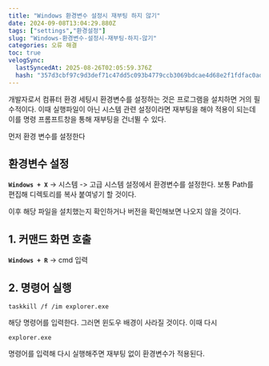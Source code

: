 ```yaml
---
title: "Windows 환경변수 설정시 재부팅 하지 않기"
date: 2024-09-08T13:04:29.880Z
tags: ["settings","환경설정"]
slug: "Windows-환경변수-설정시-재부팅-하지-않기"
categories: 오류 해결
toc: true
velogSync:
  lastSyncedAt: 2025-08-26T02:05:59.376Z
  hash: "357d3cbf97c9d3def71c47dd5c093b4779ccb3069bdcae4d68e2f1fdfac0ad01"
---
```


개발자로서 컴퓨터 환경 세팅시 환경변수를 설정하는 것은 프로그램을 설치하면 거의 필수적이다. 이때 실행파일이 아닌 시스템 관련 설정이라면 재부팅을 해야 적용이 되는데 이를 명령 프롬프트창을 통해 재부팅을 건너뛸 수 있다.

먼저 환경 변수를 설정한다
## 환경변수 설정
**`Windows + X`** -> 시스템 -> 고급 시스템 설정에서 환경변수를 설정한다. 보통 Path를 편집해 디렉토리를 복사 붙여넣기 할 것이다.

이후 해당 파일을 설치했는지 확인하거나 버전을 확인해보면 나오지 않을 것이다.

## 1. 커맨드 화면 호출
**`Windows + R`** -> cmd 입력

## 2. 명령어 실행

```
taskkill /f /im explorer.exe
```

해당 명령어를 입력한다. 그러면 윈도우 배경이 사라질 것이다. 이때 다시 

```
explorer.exe
```
명령어를 입력해 다시 실행해주면 재부팅 없이 환경변수가 적용된다.



